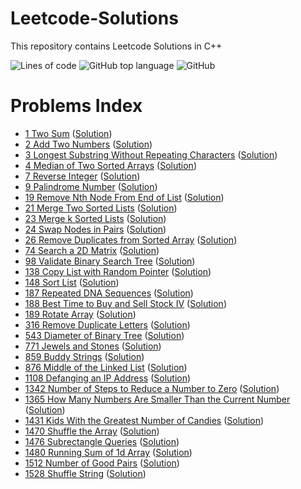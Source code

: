 
# Leetcode-Solutions
This repository contains Leetcode Solutions in C++


![Lines of code](https://img.shields.io/tokei/lines/github/krishrahul98/Leetcode-Solutions?style=for-the-badge)
![GitHub top language](https://img.shields.io/github/languages/top/krishrahul98/Leetcode-Solutions?style=for-the-badge)
![GitHub](https://img.shields.io/github/license/krishrahul98/Leetcode-Solutions?style=for-the-badge)


# Problems Index


- [1 Two Sum](https://leetcode.com/problems/two-sum) ([Solution](/Problems/1.cpp))
- [2 Add Two Numbers](https://leetcode.com/problems/add-two-numbers) ([Solution](/Problems/2.cpp))
- [3 Longest Substring Without Repeating Characters](https://leetcode.com/problems/longest-substring-without-repeating-characters) ([Solution](/Problems/3.cpp))
- [4 Median of Two Sorted Arrays](https://leetcode.com/problems/median-of-two-sorted-arrays) ([Solution](/Problems/4.cpp))
- [7 Reverse Integer](https://leetcode.com/problems/reverse-integer) ([Solution](/Problems/7.cpp))
- [9 Palindrome Number](https://leetcode.com/problems/palindrome-number) ([Solution](/Problems/9.cpp))
- [19 Remove Nth Node From End of List](https://leetcode.com/problems/remove-nth-node-from-end-of-list) ([Solution](/Problems/19.cpp))
- [21 Merge Two Sorted Lists](https://leetcode.com/problems/merge-two-sorted-lists) ([Solution](/Problems/21.cpp))
- [23 Merge k Sorted Lists](https://leetcode.com/problems/merge-k-sorted-lists) ([Solution](/Problems/23.cpp))
- [24 Swap Nodes in Pairs](https://leetcode.com/problems/swap-nodes-in-pairs) ([Solution](/Problems/24.cpp))
- [26 Remove Duplicates from Sorted Array](https://leetcode.com/problems/remove-duplicates-from-sorted-array) ([Solution](/Problems/26.cpp))
- [74 Search a 2D Matrix](https://leetcode.com/problems/search-a-2d-matrix) ([Solution](/Problems/74.cpp))
- [98 Validate Binary Search Tree](https://leetcode.com/problems/validate-binary-search-tree) ([Solution](/Problems/98.cpp))
- [138 Copy List with Random Pointer](https://leetcode.com/problems/copy-list-with-random-pointer) ([Solution](/Problems/138.cpp))
- [148 Sort List](https://leetcode.com/problems/sort-list) ([Solution](/Problems/148.cpp))
- [187 Repeated DNA Sequences](https://leetcode.com/problems/repeated-dna-sequences) ([Solution](/Problems/187.cpp))
- [188 Best Time to Buy and Sell Stock IV](https://leetcode.com/problems/best-time-to-buy-and-sell-stock-iv) ([Solution](/Problems/188.cpp))
- [189 Rotate Array](https://leetcode.com/problems/rotate-array) ([Solution](/Problems/189.cpp))
- [316 Remove Duplicate Letters](https://leetcode.com/problems/remove-duplicate-letters) ([Solution](/Problems/316.cpp))
- [543 Diameter of Binary Tree](https://leetcode.com/problems/diameter-of-binary-tree) ([Solution](/Problems/543.cpp))
- [771 Jewels and Stones](https://leetcode.com/problems/jewels-and-stones) ([Solution](/Problems/771.cpp))
- [859 Buddy Strings](https://leetcode.com/problems/buddy-strings) ([Solution](/Problems/859.cpp))
- [876 Middle of the Linked List](https://leetcode.com/problems/middle-of-the-linked-list) ([Solution](/Problems/876.cpp))
- [1108 Defanging an IP Address](https://leetcode.com/problems/defanging-an-ip-address) ([Solution](/Problems/1108.cpp))
- [1342 Number of Steps to Reduce a Number to Zero](https://leetcode.com/problems/number-of-steps-to-reduce-a-number-to-zero) ([Solution](/Problems/1342.cpp))
- [1365 How Many Numbers Are Smaller Than the Current Number](https://leetcode.com/problems/how-many-numbers-are-smaller-than-the-current-number) ([Solution](/Problems/1365.cpp))
- [1431 Kids With the Greatest Number of Candies](https://leetcode.com/problems/kids-with-the-greatest-number-of-candies) ([Solution](/Problems/1431.cpp))
- [1470 Shuffle the Array](https://leetcode.com/problems/shuffle-the-array) ([Solution](/Problems/1470.cpp))
- [1476 Subrectangle Queries](https://leetcode.com/problems/subrectangle-queries) ([Solution](/Problems/1476.cpp))
- [1480 Running Sum of 1d Array](https://leetcode.com/problems/running-sum-of-1d-array) ([Solution](/Problems/1480.cpp))
- [1512 Number of Good Pairs](https://leetcode.com/problems/number-of-good-pairs) ([Solution](/Problems/1512.cpp))
- [1528 Shuffle String](https://leetcode.com/problems/shuffle-string) ([Solution](/Problems/1528.cpp))
